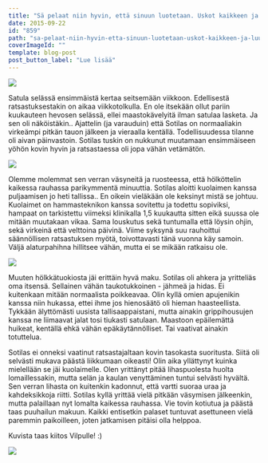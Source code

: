 ```yaml
---
title: "Sä pelaat niin hyvin, että sinuun luotetaan. Uskot kaikkeen ja luulet pystyväs mihin vaan."
date: 2015-09-22
id: "859"
path: "sa-pelaat-niin-hyvin-etta-sinuun-luotetaan-uskot-kaikkeen-ja-luulet-pystyvas-mihin-vaan"
coverImageId: ""
template: blog-post
post_button_label: "Lue lisää"
---
```


[![](/images/IMG_0027_.jpg)](http://4.bp.blogspot.com/-jUqarMbRlNs/VgFYFbrIovI/AAAAAAAAKHA/siZtA-r660E/s1600/IMG_0027_.jpg)

Satula selässä ensimmäistä kertaa seitsemään viikkoon. Edellisestä ratsastuksestakin on aikaa viikkotolkulla. En ole itsekään ollut pariin kuukauteen hevosen selässä, ellei maastokävelyitä ilman satulaa lasketa. Ja sen oli näköistäkin.. Ajattelin (ja varauduin) että Sotilas on normaaliakin virkeämpi pitkän tauon jälkeen ja vieraalla kentällä. Todellisuudessa tilanne oli aivan päinvastoin. Sotilas tuskin on nukkunut muutamaan ensimmäiseen yöhön kovin hyvin ja ratsastaessa oli jopa vähän vetämätön.

[![](/images/IMG_0116_.jpg)](http://1.bp.blogspot.com/-6Zj_48Bc8wY/VgFYFdhxJXI/AAAAAAAAKHI/vJHbKS5nVjM/s1600/IMG_0116_.jpg)

Olemme molemmat sen verran väsyneitä ja ruosteessa, että hölköttelin kaikessa rauhassa parikymmentä minuuttia. Sotilas aloitti kuolaimen kanssa puljaamisen jo heti tallissa.. En oikein vieläkään ole keksinyt mistä se johtuu. Kuolaimet on hammasteknikon kanssa sovitettu ja todettu sopiviksi, hampaat on tarkistettu viimeksi klinikalla 1,5 kuukautta sitten eikä suussa ole mitään muutakaan vikaa. Sama louskutus sekä tuntumalla että löysin ohjin, sekä virkeinä että velttoina päivinä. Viime syksynä suu rauhoittui säännöllisen ratsastuksen myötä, toivottavasti tänä vuonna käy samoin. Väljä alaturpahihna hillitsee vähän, mutta ei se mikään ratkaisu ole.

[![](/images/IMG_0150_.jpg)](http://1.bp.blogspot.com/-RM7MpGQqJ3w/VgFYFRkO0AI/AAAAAAAAKHM/z1wqljw0qcI/s1600/IMG_0150_.jpg)

Muuten hölkkätuokiosta jäi erittäin hyvä maku. Sotilas oli ahkera ja yritteliäs oma itsensä. Sellainen vähän taukotukkoinen - jähmeä ja hidas. Ei kuitenkaan mitään normaalista poikkeavaa. Olin kyllä omien apujenikin kanssa niin hukassa, ettei ihme jos hienosäätö oli hieman haasteellista. Tykkään älyttömästi uusista tallisaappaistani, mutta ainakin grippihousujen kanssa ne liimaavat jalat tosi tiukasti satulaan. Maastoon epäilemättä huikeat, kentällä ehkä vähän epäkäytännölliset. Tai vaativat ainakin totuttelua.

Sotilas ei onneksi vaatinut ratsastajaltaan kovin tasokasta suoritusta. Siitä oli selvästi mukava päästä liikkumaan oikeasti! Olin aika yllättynyt kuinka mielellään se jäi kuolaimelle. Olen yrittänyt pitää lihaspuolesta huolta lomaillessakin, mutta selän ja kaulan venyttäminen tuntui selvästi hyvältä. Sen verran lihasta on kuitenkin kadonnut, että vartti suoraa uraa ja kahdeksikkoja riitti. Sotilas kyllä yrittää vielä pitkään väsymisen jälkeenkin, mutta palaillaan nyt lomalta kaikessa rauhassa. Vie tovin kotiutua ja päästä taas puuhailun makuun. Kaikki entisetkin palaset tuntuvat asettuneen vielä paremmin paikoilleen, joten jatkamisen pitäisi olla helppoa.

Kuvista taas kiitos Vilpulle! :)

[![](/images/IMG_0175_.jpg)](http://4.bp.blogspot.com/-9Q2XDwsw5Lc/VgFYF8o7rQI/AAAAAAAAKHU/LyCUDW3XGeU/s1600/IMG_0175_.jpg)

